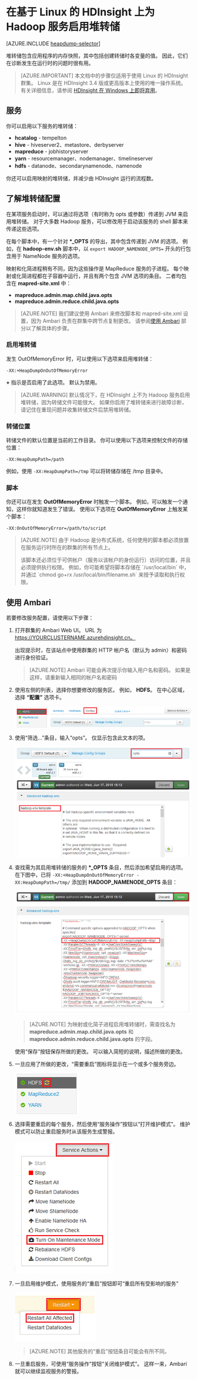 <properties
    pageTitle="在 HDInsight 上为 Hadoop 服务启用堆转储 | Azure"
    description="为基于 Linux 的 HDInsight 群集中的 Hadoop 服务启用堆转储，以便进行调试和分析。"
    services="hdinsight"
    documentationcenter=""
    author="Blackmist"
    manager="jhubbard"
    editor="cgronlun"
    tags="azure-portal"
    translationtype="Human Translation" />
<tags
    ms.assetid="8f151adb-f687-41e4-aca0-82b551953725"
    ms.service="hdinsight"
    ms.custom="hdinsightactive"
    ms.workload="big-data"
    ms.tgt_pltfrm="na"
    ms.devlang="na"
    ms.topic="article"
    ms.date="04/14/2017"
    wacn.date="05/08/2017"
    ms.author="larryfr"
    ms.sourcegitcommit="2c4ee90387d280f15b2f2ed656f7d4862ad80901"
    ms.openlocfilehash="af765c4e2546422dcb96b81f84d7380e38fe2356"
    ms.lasthandoff="04/28/2017" />

# <a name="enable-heap-dumps-for-hadoop-services-on-linux-based-hdinsight"></a>在基于 Linux 的 HDInsight 上为 Hadoop 服务启用堆转储

[AZURE.INCLUDE [heapdump-selector](../../includes/hdinsight-selector-heap-dump.md)]

堆转储包含应用程序的内存快照，其中包括创建转储时各变量的值。 因此，它们在诊断发生在运行时的问题时很有用。

> [AZURE.IMPORTANT]
> 本文档中的步骤仅适用于使用 Linux 的 HDInsight 群集。 Linux 是在 HDInsight 3.4 版或更高版本上使用的唯一操作系统。 有关详细信息，请参阅 [HDInsight 在 Windows 上即将弃用](/documentation/articles/hdinsight-component-versioning/#hdi-version-33-nearing-deprecation-date)。

## <a name="whichServices"></a>服务

你可以启用以下服务的堆转储：

* **hcatalog** - tempelton
* **hive** - hiveserver2、metastore、derbyserver
* **mapreduce** - jobhistoryserver
* **yarn** - resourcemanager、nodemanager、timelineserver
* **hdfs** - datanode、secondarynamenode、namenode

你还可以启用映射的堆转储，并减少由 HDInsight 运行的流程数。

## <a name="configuration"></a>了解堆转储配置

在某项服务启动时，可以通过将选项（有时称为 opts 或参数）传递到 JVM 来启用堆转储。 对于大多数 Hadoop 服务，可以修改用于启动该服务的 shell 脚本来传递这些选项。

在每个脚本中，有一个针对 **\*\_OPTS** 的导出，其中包含传递到 JVM 的选项。 例如，在 **hadoop-env.sh** 脚本中，以 `export HADOOP_NAMENODE_OPTS=` 开头的行包含用于 NameNode 服务的选项。

映射和化简进程稍有不同，因为这些操作是 MapReduce 服务的子进程。 每个映射或化简进程都在子容器中运行，并且有两个包含 JVM 选项的条目。 二者均包含在 **mapred-site.xml** 中：

* **mapreduce.admin.map.child.java.opts**
* **mapreduce.admin.reduce.child.java.opts**

> [AZURE.NOTE]
> 我们建议使用 Ambari 来修改脚本和 mapred-site.xml 设置，因为 Ambari 负责在群集中跨节点复制更改。 请参阅[使用 Ambari](#using-ambari) 部分以了解具体的步骤。

### <a name="enable-heap-dumps"></a>启用堆转储

发生 OutOfMemoryError 时，可以使用以下选项来启用堆转储：

    -XX:+HeapDumpOnOutOfMemoryError

**+** 指示是否启用了此选项。 默认为禁用。

> [AZURE.WARNING]
> 默认情况下，在 HDInsight 上不为 Hadoop 服务启用堆转储，因为转储文件可能很大。 如果你启用了堆转储来进行故障诊断，请记住在重现问题并收集转储文件后禁用堆转储。

### <a name="dump-location"></a>转储位置

转储文件的默认位置是当前的工作目录。 你可以使用以下选项来控制文件的存储位置：

    -XX:HeapDumpPath=/path

例如，使用 `-XX:HeapDumpPath=/tmp` 可以将转储存储在 /tmp 目录中。

### <a name="scripts"></a>脚本

你还可以在发生 **OutOfMemoryError** 时触发一个脚本。 例如，可以触发一个通知，这样你就知道发生了错误。 使用以下选项在 __OutOfMemoryError__ 上触发某个脚本：

    -XX:OnOutOfMemoryError=/path/to/script

> [AZURE.NOTE]
> 由于 Hadoop 是分布式系统，任何使用的脚本都必须放置在服务运行时所在的群集的所有节点上。
> <p> 该脚本还必须位于可供帐户（服务以该帐户的身份运行）访问的位置，并且必须提供执行权限。 例如，你可能希望将脚本存储在 `/usr/local/bin` 中，并通过 `chmod go+rx /usr/local/bin/filename.sh` 来授予读取和执行权限。

## <a name="using-ambari"></a>使用 Ambari

若要修改服务配置，请使用以下步骤：

1. 打开群集的 Ambari Web UI。 URL 为 https://YOURCLUSTERNAME.azurehdinsight.cn。

    出现提示时，在该站点中使用群集的 HTTP 帐户名（默认为 admin）和密码进行身份验证。

    > [AZURE.NOTE]
    > Ambari 可能会再次提示你输入用户名和密码。 如果是这样，请重新输入相同的帐户名和密码

2. 使用左侧的列表，选择你想要修改的服务区。 例如， **HDFS**。 在中心区域，选择 **“配置”** 选项卡。

    ![“HDFS 配置”选项卡已选定的 Ambari 网站的图像](./media/hdinsight-hadoop-heap-dump-linux/serviceconfig.png)

3. 使用“筛选...”条目，输入“opts”。 仅显示包含此文本的项。

    ![筛选的列表](./media/hdinsight-hadoop-heap-dump-linux/filter.png)

4. 查找需为其启用堆转储的服务的 **\*\_OPTS** 条目，然后添加希望启用的选项。 在下图中，已将 `-XX:+HeapDumpOnOutOfMemoryError -XX:HeapDumpPath=/tmp/` 添加到 **HADOOP\_NAMENODE\_OPTS** 条目：

    ![HADOOP_NAMENODE_OPTS with -XX:+HeapDumpOnOutOfMemoryError -XX:HeapDumpPath=/tmp/](./media/hdinsight-hadoop-heap-dump-linux/opts.png)

    > [AZURE.NOTE]
    > 为映射或化简子进程启用堆转储时，需查找名为 **mapreduce.admin.map.child.java.opts** 和 **mapreduce.admin.reduce.child.java.opts** 的字段。

    使用“保存”按钮保存所做的更改。 可以输入简短的说明，描述所做的更改。

5. 一旦应用了所做的更改，“需要重启”图标将显示在一个或多个服务旁边。

    ![需要重新启动图标和重新启动按钮](./media/hdinsight-hadoop-heap-dump-linux/restartrequiredicon.png)

6. 选择需要重启的每个服务，然后使用“服务操作”按钮以“打开维护模式”。 维护模式可以防止重启服务时从该服务生成警报。

    ![打开维护模式菜单](./media/hdinsight-hadoop-heap-dump-linux/maintenancemode.png)

7. 一旦启用维护模式，使用服务的“重启”按钮即可“重启所有受影响的服务”

    ![重新启动受影响的所有条目](./media/hdinsight-hadoop-heap-dump-linux/restartbutton.png)

    > [AZURE.NOTE]
    > 其他服务的“重启”按钮条目可能会有所不同。

8. 一旦重启服务，可使用“服务操作”按钮“关闭维护模式”。 这样一来，Ambari 就可以继续监视服务的警报。